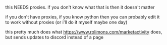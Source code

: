 this NEEDS proxies. if you don't know what that is then it doesn't matter








if you don't have proxies, if you know python then you can probably edit it to work without proxies (or i'll do it myself maybe one day)








this pretty much does what https://www.rolimons.com/marketactivity does, but sends updates to discord instead of a page
